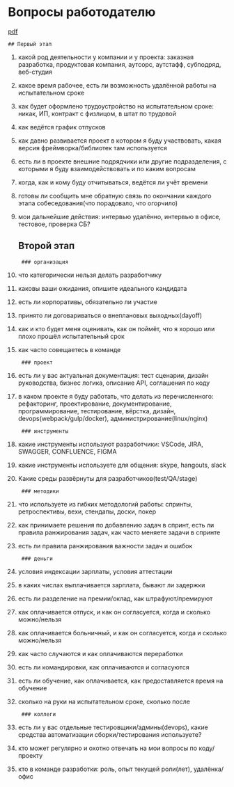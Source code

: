 # Вопросы работодателю

[pdf](https://stepanovv.ru/kbo/kb/карьера/вопросы-работодателю.pdf)

	## Первый этап

1. какой род деятельности у компании и у проекта: заказная разработка, продуктовая компания, аутсорс, аутстафф, субподряд, веб-студия
1. какое время рабочее, есть ли возможность удалённой работы на испытательном сроке
1. как будет оформлено трудоустройство на испытательном сроке: никак, ИП, контракт с физлицом, в штат по трудовой
1. как ведётся график отпусков
1. как давно развивается проект в котором я буду участвовать, какая версия фреймворка/библиотек там используется
1. есть ли в проекте внешние подрядчики или другие подразделения, с которыми я буду взаимодействовать и по каким вопросам
1. когда, как и кому буду отчитываться, ведётся ли учёт времени
1. готовы ли сообщить мне обратную связь по окончании каждого этапа собеседования(что порадовало, что огорчило)
1. мои дальнейшие действия: интервью удалённо, интервью в офисе, тестовое, проверка СБ?

	## Второй этап

		### организация

1. что категорически нельзя делать разработчику
1. каковы ваши ожидания, опишите идеального кандидата
1. есть ли корпоративы, обязательно ли участие
1. принято ли договариваться о внеплановых выходных(dayoff)
1. как и кто будет меня оценивать, как он поймёт, что я хорошо или плохо прошёл испытательный срок
1. как часто совещаетесь в команде

		### проект

1. есть ли у вас актуальная документация: тест сценарии, дизайн руководства, бизнес логика, описание API, соглашения по коду
1. в каком проекте я буду работать, что делать из перечисленного: рефакторинг, проектирование, документирование, программирование, тестирование, вёрстка, дизайн, devops(webpack/gulp/docker), администрирование(linux/nginx)

		### инструменты

1. какие инструменты используют разработчики: VSCode, JIRA, SWAGGER, CONFLUENCE, FIGMA
1. какие инструменты используете для общения: skype, hangouts, slack
1. Какие среды развёрнуты для разработчиков(test/QA/stage)

		### методики

1. что используете из гибких методологий работы: спринты, ретроспективы, вехи, стендапы, доски, покер
1. как принимаете решения по добавлению задач в спринт, есть ли правила ранжирования задач, как часто меняете задачи в спринте
1. есть ли правила ранжирования важности задач и ошибок

		### деньги

1. условия индексации зарплаты, условия аттестации
1. в каких числах выплачивается зарплата, бывают ли задержки
1. есть ли разделение на премии/оклад, как штрафуют/премируют
1. как оплачивается отпуск, и как он согласуется, когда и сколько можно/нельзя
1. как оплачивается больничный, и как он согласуется, когда и сколько можно/нельзя
1. как часто случаются и как оплачиваются переработки
1. есть ли командировки, как оплачиваются и согласуются
1. есть ли обучение, как оплачивается, как предоставляется время на обучение
1. сколько на руки на испытательном сроке, сколько после

		### коллеги

1. есть ли у вас отдельные тестировщики/админы(devops), какие средства автоматизации сборки/тестирования используете?
1. кто может регулярно и охотно отвечать на мои вопросы по коду/проекту
1. кто в команде разработки: роль, опыт текущей роли(лет), удалёнка/офис
